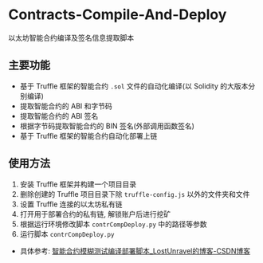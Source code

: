 # Contracts-Compile-And-Deploy
以太坊智能合约编译及签名信息提取脚本  
## 主要功能
* 基于 Truffle 框架的智能合约 `.sol` 文件的自动化编译(以 Solidity 的大版本分别编译)
* 提取智能合约的 ABI 和字节码
* 提取智能合约的 ABI 签名
* 根据字节码提取智能合约的 BIN 签名(外部调用函数签名)
* 基于 Truffle 框架的智能合约自动化部署上链
## 使用方法
1. 安装 Truffle 框架并构建一个项目目录
2. 删除创建的 Truffle 项目目录下除 `truffle-config.js` 以外的文件夹和文件
3. 设置 Truffle 连接的以太坊私有链
4. 打开用于部署合约的私有链, 解锁账户后进行挖矿
5. 根据运行环境修改脚本 `contrCompDeploy.py` 中的路径等参数
6. 运行脚本 `contrCompDeploy.py` 
* 具体参考: [智能合约模糊测试编译部署脚本_LostUnravel的博客-CSDN博客](https://blog.csdn.net/LostUnravel/article/details/120273355)
